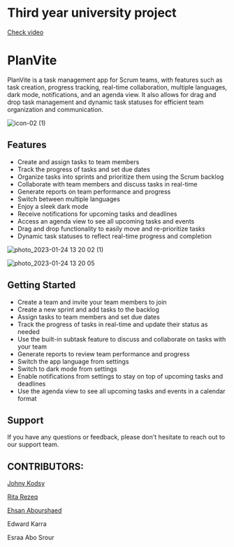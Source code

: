 # Third year university project
[Check video](https://www.linkedin.com/posts/ehsan-abourshaid-29438622b_androiddevelopment-iosdevelopment-flutter-activity-6966834641127280640-I9QS?utm_source=share&utm_medium=member_desktop)
# PlanVite

PlanVite is a task management app for Scrum teams, with features such as task creation, progress tracking, real-time collaboration, multiple languages, dark mode, notifications, and an agenda view. It also allows for drag and drop task management and dynamic task statuses for efficient team organization and communication.

![icon-02 (1)](https://user-images.githubusercontent.com/102434828/214419900-66c1065d-b45f-4879-bc51-8d854d273ddd.png)


## Features
- Create and assign tasks to team members
- Track the progress of tasks and set due dates
- Organize tasks into sprints and prioritize them using the Scrum backlog
- Collaborate with team members and discuss tasks in real-time
- Generate reports on team performance and progress
- Switch between multiple languages
- Enjoy a sleek dark mode
- Receive notifications for upcoming tasks and deadlines
- Access an agenda view to see all upcoming tasks and events
- Drag and drop functionality to easily move and re-prioritize tasks
- Dynamic task statuses to reflect real-time progress and completion


![photo_2023-01-24 13 20 02 (1)](https://user-images.githubusercontent.com/102434828/214425471-c7075979-f238-43b2-b867-b6e23e64fccc.jpeg)

![photo_2023-01-24 13 20 05](https://user-images.githubusercontent.com/102434828/214424501-6309d260-02cc-4bae-9714-1fa760d2d641.jpeg)


## Getting Started
- Create a team and invite your team members to join
- Create a new sprint and add tasks to the backlog
- Assign tasks to team members and set due dates
- Track the progress of tasks in real-time and update their status as needed
- Use the built-in subtask feature to discuss and collaborate on tasks with your team
- Generate reports to review team performance and progress
- Switch the app language from settings
- Switch to dark mode from settings
- Enable notifications from settings to stay on top of upcoming tasks and deadlines
- Use the agenda view to see all upcoming tasks and events in a calendar format



## Support
If you have any questions or feedback, please don't hesitate to reach out to our support team.

## CONTRIBUTORS:

[Johny Kodsy](https://github.com/johnykoudsy)

[Rita Rezeq](https://github.com/RitaRezeq)

[Ehsan Abourshaed](https://github.com/ehsankkk1)

Edward Karra

Esraa Abo Srour
